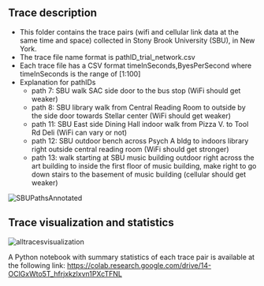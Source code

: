 ## Trace description

* This folder contains the trace pairs (wifi and cellular link data at the same time and space) collected in Stony Brook University (SBU), in New York. 
* The trace file name format is pathID_trial_network.csv
* Each trace file has a CSV format timeInSeconds,ByesPerSecond where timeInSeconds is the range of [1:100]
* Explanation for pathIDs
  * path 7: SBU walk SAC side door to the bus stop (WiFi should get weaker)
  * path 8: SBU library walk from Central Reading Room to outside by the side door towards Stellar center (WiFi should get weaker)
  * path 11: SBU East side Dining Hall indoor walk from Pizza V. to Tool Rd Deli (WiFi can vary or not)
  * path 12: SBU outdoor bench across Psych A bldg to indoors library right outside central reading room (WiFi should get stronger)
  * path 13: walk starting at SBU music building outdoor right across the art building to inside the first floor of music building, make right to go down stairs to the basement of music building (cellular should get weaker)

![SBUPathsAnnotated](https://user-images.githubusercontent.com/2316553/211053414-047d7cc5-26df-4487-837f-bc40b30e6904.png)

## Trace visualization and statistics

![alltracesvisualization](https://user-images.githubusercontent.com/36745106/213467672-160afcc8-ee57-486b-9d93-482fe070591f.png)


A Python notebook with summary statistics of each trace pair is available at the following link: https://colab.research.google.com/drive/14-OClGxWto5T_hfrjxkzlxvn1PXcTFNL
